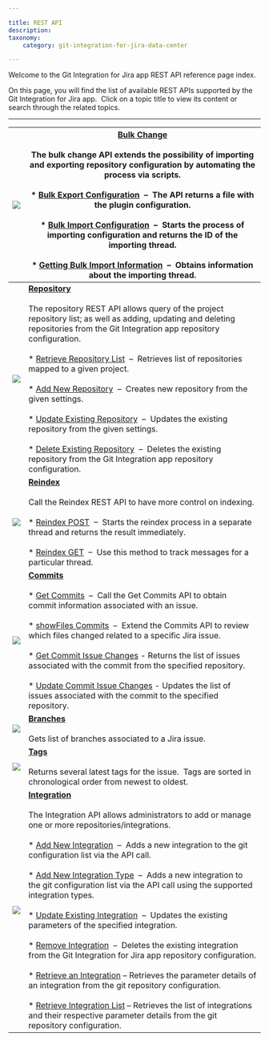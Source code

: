 ```yaml
---

title: REST API
description:
taxonomy:
    category: git-integration-for-jira-data-center

---
```

Welcome to the Git Integration for Jira app REST API reference page index.

On this page, you will find the list of available REST APIs supported by the Git Integration for Jira app.  Click on a topic title to view its content or search through the related topics.


* * *
| ![](https://bigbrassband.atlassian.net/wiki/download/thumbnails/380764385/bbb-bulkchg-icon.png?version=1&modificationDate=1584763483594&cacheVersion=1&api=v2&width=102&height=76) | [**Bulk Change**](/git-integration-for-jira-self-managed/bulk-change/)<br><br>The bulk change API extends the possibility of importing and exporting repository configuration by automating the process via scripts.<br><br>*   [Bulk Export Configuration](/git-integration-for-jira-self-managed/bulk-export)  –  The API returns a file with the plugin configuration.<br>    <br>*   [Bulk Import Configuration](/git-integration-for-jira-self-managed/bulk-import/)  –  Starts the process of importing configuration and returns the ID of the importing thread.<br>    <br>*   [Getting Bulk Import Information](/git-integration-for-jira-self-managed/get-bulk-import-information/)  –  Obtains information about the importing thread. |
| --- | --- |
| ![](https://bigbrassband.atlassian.net/wiki/download/attachments/380764385/bbb-repoapi-icon.png?version=1&modificationDate=1584763483071&cacheVersion=1&api=v2) | [**Repository**](/git-integration-for-jira-self-managed/repository-api/)<br><br>The repository REST API allows query of the project repository list; as well as adding, updating and deleting repositories from the Git Integration app repository configuration.<br><br>*   [Retrieve Repository List](/git-integration-for-jira-self-managed/retrieve-repository-list/)  –  Retrieves list of repositories mapped to a given project.<br>    <br>*   [Add New Repository](/git-integration-for-jira-self-managed/add-new-repository/)  –  Creates new repository from the given settings.<br>    <br>*   [Update Existing Repository](/git-integration-for-jira-self-managed/update-existing-repository/)  –  Updates the existing repository from the given settings.<br>    <br>*   [Delete Existing Repository](/git-integration-for-jira-self-managed/delete-existing-repository/)  –  Deletes the existing repository from the Git Integration app repository configuration. |
| ![](https://bigbrassband.atlassian.net/wiki/download/attachments/380764385/bbb-reindexapi-icon.png?version=1&modificationDate=1584763482792&cacheVersion=1&api=v2) | [**Reindex**](/git-integration-for-jira-self-managed/reindex-api/)<br><br>Call the Reindex REST API to have more control on indexing.<br><br>*   [Reindex POST](/git-integration-for-jira-self-managed/reindex-post-api/)  –  Starts the reindex process in a separate thread and returns the result immediately.<br>    <br>*   [Reindex GET](/git-integration-for-jira-self-managed/reindex-get-api/)  –  Use this method to track messages for a particular thread. |
| ![](https://bigbrassband.atlassian.net/wiki/download/attachments/380764385/bbb-commitsapi-icon.png?version=1&modificationDate=1584763482530&cacheVersion=1&api=v2) | [**Commits**](/git-integration-for-jira-self-managed/commits-api/)<br><br>*   [Get Commits](/git-integration-for-jira-self-managed/get-commits/)  –  Call the Get Commits API to obtain commit information associated with an issue.<br>    <br>*   [showFiles Commits](/git-integration-for-jira-self-managed/showfiles/)  –  Extend the Commits API to review which files changed related to a specific Jira issue.<br>    <br>*   [Get Commit Issue Changes](/git-integration-for-jira-self-managed/get-commit-issue-changes/) - Returns the list of issues associated with the commit from the specified repository.<br>    <br>*   [Update Commit Issue Changes](/git-integration-for-jira-self-managed/update-commit-issue-changes/) - Updates the list of issues associated with the commit to the specified repository. |
| ![](https://bigbrassband.atlassian.net/wiki/download/attachments/380764385/bbb-branchesapi-icon.png?version=1&modificationDate=1584763482265&cacheVersion=1&api=v2) | [**Branches**](/git-integration-for-jira-self-managed/branches-api/)<br><br>Gets list of branches associated to a Jira issue. |
| ![](https://bigbrassband.atlassian.net/wiki/download/attachments/380764385/bbb-tagsapi-icon.png?version=1&modificationDate=1584763481997&cacheVersion=1&api=v2) | [**Tags**](/git-integration-for-jira-self-managed/tags-api/)<br><br>Returns several latest tags for the issue.  Tags are sorted in chronological order from newest to oldest. |
| ![](https://bigbrassband.atlassian.net/wiki/download/attachments/380764385/bbb-repoapi-icon.png?version=1&modificationDate=1584763483071&cacheVersion=1&api=v2) | [**Integration**](/git-integration-for-jira-self-managed/integration-api/)<br><br>The Integration API allows administrators to add or manage one or more repositories/integrations.<br><br>*   [Add New Integration](/git-integration-for-jira-self-managed/add-new-integration/)  –  Adds a new integration to the git configuration list via the API call. <br>    <br>*   [Add New Integration Type](/git-integration-for-jira-self-managed/add-new-integration-type-api-examples/)  –  Adds a new integration to the git configuration list via the API call using the supported integration types.<br>    <br>*   [Update Existing Integration](/git-integration-for-jira-self-managed/update-existing-integration/)  –  Updates the existing parameters of the specified integration.<br>    <br>*   [Remove Integration](/git-integration-for-jira-self-managed/remove-integration/)  –  Deletes the existing integration from the Git Integration for Jira app repository configuration.<br>    <br>*   [Retrieve an Integration](/git-integration-for-jira-self-managed/retrieve-an-integration/) – Retrieves the parameter details of an integration from the git repository configuration.<br>    <br>*   [Retrieve Integration List](/git-integration-for-jira-self-managed/retrieve-integration-list/) – Retrieves the list of integrations and their respective parameter details from the git repository configuration. |
